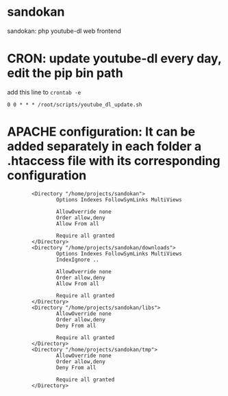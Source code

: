 # sandokan
sandokan: php youtube-dl web frontend

# CRON: update youtube-dl every day, edit the pip bin path

add this line to `crontab -e`
```
0 0 * * * /root/scripts/youtube_dl_update.sh
```
# APACHE configuration: It can be added separately in each folder a .htaccess file with its corresponding configuration
```
        <Directory "/home/projects/sandokan">
                Options Indexes FollowSymLinks MultiViews

                AllowOverride none
                Order allow,deny
                Allow From all

                Require all granted
        </Directory>
        <Directory "/home/projects/sandokan/downloads">
                Options Indexes FollowSymLinks MultiViews
                IndexIgnore ..

                AllowOverride none
                Order allow,deny
                Allow From all

                Require all granted
        </Directory>
        <Directory "/home/projects/sandokan/libs">
                AllowOverride none
                Order allow,deny
                Deny From all

                Require all granted
        </Directory>
        <Directory "/home/projects/sandokan/tmp">
                AllowOverride none
                Order allow,deny
                Deny From all

                Require all granted
        </Directory>
```
